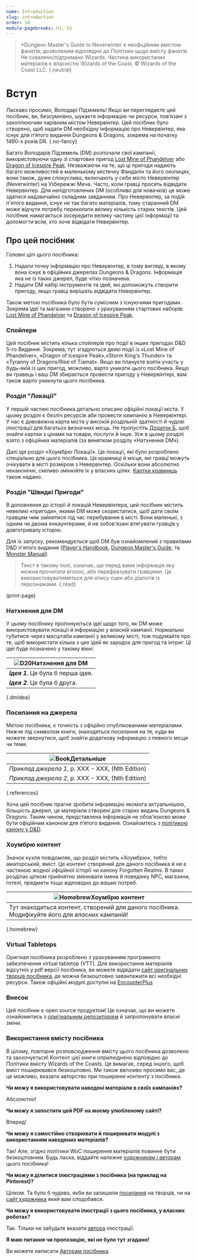 ```yaml
---
name: Introduction
slug: introduction
order: 10
module-pagebreaks: h1, h2
---
```


> *Dungeon Master's Guide to Neverwinter є неофіційним вмістом фанатів, дозволеним відповідно до Політики щодо вмісту фанатів. Не схвалено/підтримано Wizards. Частина використаних матеріалів є власністю Wizards of the Coast. © Wizards of the Coast LLC. {.neutral}

# Вступ

Ласкаво просимо, Володарі Підземель! Якщо ви переглядаєте цей посібник, ви, безсумнівно, шукаєте інформацію чи ресурси, пов’язані з захоплюючим чарівним містом Невервінтер. Цей посібник було створено, щоб надати DM необхідну інформацію про Невервінтер, яка існує для п’ятого видання Dungeons & Dragons, зокрема на початку 1490-х років DR. {.no-fancy}

Багато Володарів Підземель (DM) розпочали свої кампанії, використовуючи одну зі стартових пригод [Lost Mine of Phandelver](https://www.dndbeyond.com/sources/lmop) або [Dragon of Icespire Peak](https://www.dndbeyond.com/sources/doip). Незважаючи на те, що ці пригоди надають багато можливостей в маленькому містечку Фандалін та його околицях, вони також, дуже спокусливо, включають у себе місто Невервінтер (Neverwinter) на Узбережжі Меча. Часто, коли гравці просять відвідати Невервінтер. Для непідготовлених DM (особливо для новачків) це може здатися надзвичайно складним завданням. Про Невервінтер, за подій п'ятого видання, існує не так багато матеріалів, тому старанний DM може відчути потребу перекопати велику кількість старих текстів. Цей посібник намагається зосередити велику частину цієї інформації та допомогти всім, хто хоче відвідати Невервінтер.

## Про цей посібник

Головні цілі цього посібника:
1. Надати точну інформацію про Невервінтер, в тому вигляді, в якому вона існує в офіційних джерелах Dungeons & Dragons. Інформація яка *не* із таких джерел, буде чітко позначена.
2. Надати DM набір інструментів та ідей, які допоможуть створити пригоду, якщо гравці вирішать відвідати Невервінтер.

Також метою посібника було бути сумісним з існуючими пригодами. Зокрема ідеї та магазини створено з урахуванням стартових наборів: [Lost Mine of Phandelver](https://www.dndbeyond.com/sources/lmop) та [Dragon of Icespire Peak](https://www.dndbeyond.com/sources/doip).

### Спойлери

Цей посібник містить кілька спойлерів про події в інших пригодах D&D 5-го Видання. Зокрема, тут згадуються деякі події із «Lost Mine of Phandelver», «Dragon of Icespire Peak»,«Storm King's Thunder» та «Tyranny of Dragons/Rise of Tiamat». Якщо ви плануєте взяти участь у будь-якій із цих пригод, можливо, варто уникати цього посібника. Якщо ви гравець і ваш DM збирається провести пригоду у Невервінтері, вам також варто уникнути цього посібника.

### Розділ "Локації"

У першій частині посібника детально описано офіційні локації міста. У цьому розділі є безліч ресурсів аби провести кампанію в Невервінтері. У нас є дивовижна карта міста у високій роздільній здатності й чудові ілюстрації для багатьох визначних місць. Не пропустіть [Додаток Б](point-of-interest-cards-page), щоб знайти картки з цінами на товари, послуги й інше. Усе в цьому розділі взято з офіційних матеріалів (за винятком розділу «Натхнення DM»).

Далі іде розділ «Хоумбрю Локації». Це локації, які було розроблено спеціально для цього посібника. Це крамниці й місця, які гравці можуть очікувати в місті розміром з Невервінтер. Оскільки вони абсолютно неканонічні, сміливо змінюйте їх у власних цілях. [Картки крамниць](point-of-interest-cards-page) також надано.

### Розділ "Швидкі Пригоди"

В доповнення до історії й локацій Невервінтера, цей посібник містить невеликі «пригоди», якими DM може скористатися, щоб дати своїм гравцям чим зайнятися під час перебування в місті. Вони маленькі, з одним чи двома енкаунтерами, й не зобов'язані втягувати гравців у довготривалу історію.

Для їх запуску, рекомендується щоб DM був ознайомлений з правилами D&D п'ятого видання ([Player's Handbook](https://dnd.wizards.com/products/rpg_playershandbook), [Dungeon Master's Guide](https://dnd.wizards.com/products/dungeon-masters-guide), та [Monster Manual](https://dnd.wizards.com/products/monster-manual))

> Текст в такому полі, означає, що перед вами інформація яку можна прочитати вголос, або перефразувати гравцями. Це використовуватиметься для опису сцен або діалогів із персонажами. {.read}

(print-page)

### Натхнення для DM

У цьому посібнику пропонуються ідеї щодо того, як DM може використовувати локації й інформацію у власній кампанії. Нормально губитися через масштаби кампанії у великому місті, тож подумайте про те, щоб використати кілька з цих ідей як зародок для пригод та інтриг.
Ці ідеї буде позначено у такому вікні:

|![D20](d20.svg)**Натхнення для DM**|
|---|
|***Ідея 1***. Це була б перша ідея.|
|***Ідея 2***. Це була б друга.|
{.dmidea}

### Посилання на джерела

Метою посібника, є точність з офіційно опублікованими матеріалами. Нижче під символом книги, знаходяться посилання на те, куди ви можете звернутися, щоб знайти додаткову інформацію з певного місця чи теми.

|![Book](book.svg)**Детальніше**|
|---|
|*Приклад джерела 1*, p. XXX - XXX, (Nth Edition)|
|*Приклад джерела 2*, p. XXX - XXX, (Nth Edition)|
{.references}

Хоча цей посібник прагне зробити інформацію якомога актуальнішою, більшість джерел, це матеріали створені для старих видань Dungeons & Dragons. Таким чином, представлена інформація не обов'язково може бути офіційним каноном для п’ятого видання. Ознайомтесь з [політикою канону у D&D](https://dnd.wizards.com/dndstudioblog/dnd-canon).

### Хоумбрю контент

Значок кухля повідомляє, що розділ містить «Хоумбрю», тобто аматорський, вміст. Це контент створений для даного посібника й не є частиною жодної офіційної історії чи канону Forgotten Realms. В таких розділах цілком прийнятно змінювати імена й поведінку NPC, магазини, готелі, предмети тощо відповідно до *ваших* потреб.

|![Homebrew](mug.svg)**Хоумбрю контент**|
|---|
|Тут знаходиться контент, створений для даного посібника. Модифікуйте його для *власних* кампаній!|
{.homebrew}

### Virtual Tabletops

Оригінал посібника розроблено з урахуванням програмного забезпечення virtual tabletop (VTT). Для використання матеріалів відсутніх у pdf версії посібника, ви можете відвідати [сайт оригінальних творців посібника](https://inchoatethoughts.com/dungeon-masters-guide-to-neverwinter), де можна безкоштовно завантажити всі необхідні ресурси. Також офіційні модулі доступні на [EncounterPlus](https://encounter.plus)

### Внесок

Цей посібник є open source продуктом! Це означає, що ви можете ознайомитись з [оригінальним репозиторієм](https://github.com/jacobjohnston/neverwinterguide) й запропонувати власні зміни.

### Використання вмісту посібника

В цілому, повторне розповсюдження вмісту цього посібника дозволено та заохочується! Контент цієї книги оприлюднено відповідно до Політики вмісту Wizards of the Coasts. Це вимагає, серед іншого, щоб вміст поширювався безкоштовно. Ми також ввічливо просимо вас, де це можливо, вказати авторство при поширенні контенту з посібника.

**Чи можу я використовувати наведені матеріали в своїх кампаніях?**

Абсолютно!

**Чи можу я запостити цей PDF на моєму улюбленому сайті?**

Вперед!

**Чи можу я самостійно створювати й поширювати модулі з використанням наведених матеріалів?**

Так! Але, згідно політики WoC поширення матеріалів повинне бути безкоштовним. Будь ласка, віддайте належне [художникам і авторам](credits) цього посібника!

**Чи можу я ділитися ілюстраціями з посібника (на приклад на Pinterest)?**

Цілком. Та було б чудово, якби ви залишили [посилання](https://inchoatethoughts.com/dungeon-masters-guide-to-neverwinter) на творців, чи на [сайт художника](credits) який вам сподобався.

**Чи можу я використовувати ілюстрації з цього посібника, у власних роботах?**

Так. Тільки не забудьте вказати [автора](credits) ілюстрації.

**Я маю питання чи пропозицію, які не було тут згадано!**

Ви можете написати [Авторам посібника](https://inchoatethoughts.com/contact).
